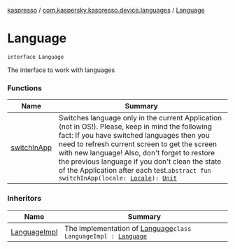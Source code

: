 [kaspresso](../../index.md) / [com.kaspersky.kaspresso.device.languages](../index.md) / [Language](./index.md)

# Language

`interface Language`

The interface to work with languages

### Functions

| Name | Summary |
|---|---|
| [switchInApp](switch-in-app.md) | Switches language only in the current Application (not in OS!). Please, keep in mind the following fact: If you have switched languages then you need to refresh current screen to get the screen with new language! Also, don't forget to restore the previous language if you don't clean the state of the Application after each test.`abstract fun switchInApp(locale: `[`Locale`](https://docs.oracle.com/javase/6/docs/api/java/util/Locale.html)`): `[`Unit`](https://kotlinlang.org/api/latest/jvm/stdlib/kotlin/-unit/index.html) |

### Inheritors

| Name | Summary |
|---|---|
| [LanguageImpl](../-language-impl/index.md) | The implementation of [Language](./index.md)`class LanguageImpl : `[`Language`](./index.md) |
